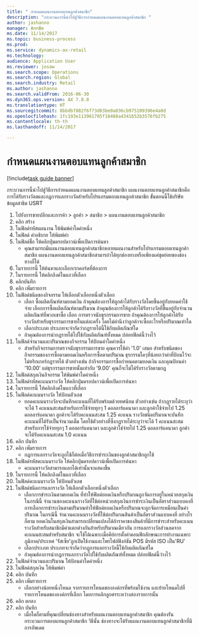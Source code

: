 ```yaml
--- 
title: " กำหนดแผนงานตอบแทนลูกค้าสมาชิก"
description: "กระบวนการนี้นำไปสู่วิธีการกำหนดแผนงานตอบแทนลูกค้าสมาชิก "
author: jashanno
manager: AnnBe
ms.date: 11/14/2017
ms.topic: business-process
ms.prod: 
ms.service: dynamics-ax-retail
ms.technology: 
audience: Application User
ms.reviewer: josaw
ms.search.scope: Operations
ms.search.region: Global
ms.search.industry: Retail
ms.author: jashanno
ms.search.validFrom: 2016-06-30
ms.dyn365.ops.version: AX 7.0.0
ms.translationtype: HT
ms.sourcegitcommit: 8bbdbf882f6f73d03be0a036cb975109396e4a0d
ms.openlocfilehash: 1fc193e113961705f18488a4341652b3576fb275
ms.contentlocale: th-th
ms.lasthandoff: 11/14/2017

---
```


# <a name="define-loyalty-schemes"></a> กำหนดแผนงานตอบแทนลูกค้าสมาชิก

[!include[task guide banner](../includes/task-guide-banner.md)]

กระบวนการนี้นำไปสู่วิธีการกำหนดแผนงานตอบแทนลูกค้าสมาชิก  แผนงานตอบแทนลูกค้าสมาชิกคือการได้รับรางวัลตและกฎการแลกรางวัลสำหรับโปรแกรมตอบแทนลูกค้าสมาชิก  ขั้นตอนนี้ใช้บริษัทข้อมูลสาธิต USRT

1. ไปยังการขายปลีกและการค้า > ลูกค้า > สมาชิก > แผนงานตอบแทนลูกค้าสมาชิก
2. คลิก สร้าง
3. ในฟิลด์รหัสแผนงาน ให้พิมพ์ค่าใดค่าหนึ่ง
4. ในฟิลด์ คำอธิบาย ให้พิมพ์ค่า
5. ในฟิลด์ชื่อ ให้คลิกปุ่มดรอปดาวน์เพื่อเปิดการค้นหา
    * คุณสามารถมีแผนงานตอบแทนลูกค้าสมาชิกหลายแผนงานสำหรับโปรแกรมตอบแทนลูกค้าสมาชิก แผนงานตอบแทนลูกค้าสมาชิกสามารถำได้ทุกช่องทางหรือเพียงแค่ชุดย่อยของช่องทางก็ได้  
6. ในรายการนี้ ให้ค้นหาและเลือกเรกคอร์ดที่ต้องการ
7. ในรายการนี้ ให้คลิกลิงค์ในแถวที่เลือก
8. คลิกบันทึก
9. คลิก เพิ่มรายการ
10. ในฟิลด์ชนิดของกิจกรรม ให้เลือกตัวเลือกหนึ่งตัวเลือก
    * เลือก ซื้อผลิตภัณฑ์ตามยอดเงิน ถ้าคุณต้องการให้ลูกค้าได้รับรางวัลโดยขึ้นอยู่กับยอดค่าใช้จ่าย  เลือกการซื้อผลิตภัณฑ์ตามปริมาณ ถ้าคุณต้องการให้ลูกค้าได้รับรางวัลที่ขึ้นอยู่กับจำนวนผลิตภัณฑ์ที่พวกเขาซื้อ  เลือก การตรวจนับธุรกรรมการขาย ถ้าคุณต้องการให้ลูกค้าได้รับรางวัลสำหรับธุรกรรมการขายในแต่ละครั้ง โดยไม่คำนึงว่าลูกค้าจะซื้ออะไรหรือปริมาณเท่าใด  
    * เลือกประเภท  ประเภทจะจำกัดว่ากฎรายได้นี้ใช้กับผลิตภัณฑ์ใด  
    * ถ้าคุณต้องการนำกฎรายได้ไปใช้กับผลิตภัณฑ์ทั้งหมด ปล่อยฟิลด์นี้ว่างไว้  
11. ในฟิลด์จำนวนและปริมาณของกิจกรรม ให้ป้อนค่าใดค่าหนึ่ง
    *  สำหรับกิจกรรมการตรวจนับธุรกรรมการขาย คุณควรใช้ค่า '1.0' เสมอ  สำหรับชนิดของกิจกรรมของการซื้อตามยอดเงินหรือการซื้อตามปริมาณ ธุรกรรมใดๆที่น้อยกว่าค่าที่ป้อนไว้จะไม่ทริกเกอร์กฎรายได้ ตัวอย่างเช่น ถ้ากิจกรรมการซื้อกำหนดตามยอดเงิน และคุณป้อนค่า '10.00' แต่ธุรกรรมการขายนั้นเท่ากับ '9.00' คุณก็จะไม่ได้รับรางวัลตามกฎ  
12. ในฟิลด์สกุลเงินกิจกรรม ให้พิมพ์ค่าใดค่าหนึ่ง
13. ในฟิลด์รหัสคะแนนรางวัล ให้คลิกปุ่มดรอปดาวน์เพื่อเปิดการค้นหา
14. ในรายการนี้ ให้คลิกลิงค์ในแถวที่เลือก
15. ในฟิลด์คะแนนรางวัล ให้ป้อนตัวเลข
    * ยอดคะแนนรางวัลจะบันทึกคะแนนที่ได้รับพร้อมด้วยทศนิยม  ตัวอย่างเช่น ถ้ากฎรายได้ระบุว่าจะได้ 1 คะแนนสะสมสำหรับการใช้จ่ายทุกๆ 1 ดอลลาร์แคนาดา และลูกค้าใช้จ่ายไป 1.25 ดอลลาร์แคนาดา ลูกค้าจะได้รับคะแนนสะสม 1.25 คะแนน รางวัลชนิดปริมาณจะบันทึกคะแนนที่ได้รับเป็นจำนวนเต็ม  โดยใช้ตัวอย่างที่ซึ่งกฎรายได้ระบุว่าจะได้ 1 คะแนนสะสมสำหรับการใช้จ่ายทุกๆ 1 ดอลลาร์แคนาดา และลูกค้าใช่จ่ายไป 1.25 ดอลลาร์แคนาดา ลูกค้าจะได้รับคะแนนสะสม 1.0 คะแนน  
16. คลิก บันทึก
17. คลิก เพิ่มรายการ
    * กฎการแลกรางวัลจะถูกใช้ก็ต่อเมื่อวิธีการชำระเงินของลูกค้าสมาชิกถูกใช้  
18. ในฟิลด์รหัสคะแนนรางวัล ให้คลิกปุ่มดรอปดาวน์เพื่อเปิดการค้นหา
    * คะแนนรางวัลสามารถแลกได้เท่านั้นจะแสดงขึ้น  
19. ในรายการนี้ ให้คลิกลิงค์ในแถวที่เลือก
20. ในฟิลด์คะแนนรางวัล ให้ป้อนตัวเลข
21. ในฟิลด์ชนิดการแลกรางวัล ให้เลือกตัวเลือกหนึ่งตัวเลือก
    * เลือกการชำระเงินตามยอดเงิน ที่ทำให้ฟิลด์ยอดเงินหรือปริมาณถูกจัดการอยู่ในหน่วยสกุลเงิน  ในกรณีนี้ จำนวนของคะแนนรางวัลที่ใช้ต่อหน่วยสกุลเงินการชำระเงินเป็นอัตราส่วนแบบคงที่ การเลือกการชำระเงินตามปริมาณทำให้ฟิลด์ยอดเงินหรือปริมาณจะถูกจัดการเหมือนเป็นค่าปริมาณ ในกรณีนี้ จำนวนคะแนนรางวัลที่ใช้ต่อปริมาณสินค้าเป็นอัตราส่วนแบบคงที่ อย่างไรก็ตาม ยอดเงินในสกุลเงินสามารถเปลี่ยนแปลงได้ถ้าราคาของสินค้าที่มีการชำระสำหรับคะแนนรางวัลสำหรับสมาชิกมีค่าแตกต่างกันสำหรับปริมาณเดียวกัน การแลกรางวัลส่วนลดจากคะแนนสะสมสำหรับสมาชิก จะใช้ได้เฉพาะเมื่อคีย์การตั้งค่าคอนฟิกลักษณะการทำงานเฉพาะภูมิภาค/ประเทศ 'รัสเซีย'ถูกเปิดใช้งานและโพรไฟล์ฟังก์ชัน POS มีรหัส ISO เป็น'RU'  
    * เลือกประเภท  ประเภทจะจำกัดว่ากฎการแลกรางวัลนี้ใช้กับผลิตภัณฑ์ใด  
    * ถ้าคุณต้องการนำกฎการแลกรางวัลไปใช้กับผลิตภัณฑ์ทั้งหมด ปล่อยฟิลด์นี้ว่างไว้  
22. ในฟิลด์จำนวนและปริมาณ ให้ป้อนค่าใดค่าหนึ่ง
23. ในฟิลด์สกุลเงิน ให้พิมพ์ค่า
24. คลิก บันทึก
25. คลิก เพิ่มรายการ
    * เลือกอย่างน้อยหนึ่งโหนด จากรายการโหนดขององค์กรที่พร้อมใช้งาน และย้ายโหนดไปที่รายการโหนดขององค์กรที่เลือก โดยการคลิกลูกศรระหว่างสองรายการนั้น  
26. คลิก ตกลง
27. คลิก บันทึก
    * เมื่อใดก็ตามที่คุณเปลี่ยนช่องทางสำหรับแผนงานตอบแทนลูกค้าสมาชิก คุณต้องรันกระบวนการตอบแทนลูกค้าสมาชิก  วิธีนั้น ช่องทางจะได้รับแผนงานตอบแทนลูกค้าสมาชิกที่มีการอัพเดต  


